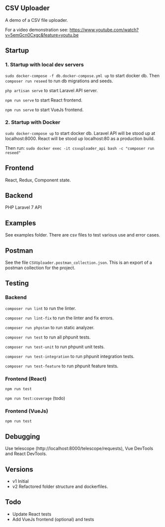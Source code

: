 ## CSV Uploader

A demo of a CSV file uploader.


For a video demonstration see:
https://www.youtube.com/watch?v=5emGcn0Cxgc&feature=youtu.be


## Startup

### 1. Startup with local dev servers

`sudo docker-compose -f db.docker-compose.yml up` to start docker db. Then `composer run reseed` to run db migrations and seeds.

`php artisan serve` to start Laravel API server.

`npm run serve` to start React frontend.

`npm run serve` to start VueJs frontend.

### 2. Startup with Docker

`sudo docker-compose up` to start docker db. Laravel API will be stood up at localhost:8000.
React will be stood up localhost:80 as a production build.

Then run:
`sudo docker exec -it csvuploader_api bash -c "composer run reseed"`


## Frontend

React, Redux, Component state.


## Backend

PHP Laravel 7 API


## Examples

See examples folder. There are csv files to test various use and error cases.


## Postman

See the file `CSVUploader.postman_collection.json`. This is an export of a postman collection
for the project.


## Testing 

### Backend

`composer run lint` to run the linter.

`composer run lint-fix` to run the linter and fix errors.

`composer run phpstan` to run static analyzer.

`composer run test` to run all phpunit tests.

`composer run test-unit` to run phpunit unit tests.

`composer run test-integration` to run phpunit integration tests.

`composer run test-feature` to run phpunit feature tests.


### Frontend (React)

`npm run test`

`npm run test:coverage` (todo)


### Frontend (VueJs)

`npm run test`


## Debugging

Use telescope (http://localhost:8000/telescope/requests), Vue DevTools and React DevTools.


## Versions

* v1 Initial
* v2 Refactored folder structure and dockerfiles.


## Todo
* Update React tests
* Add VueJs frontend (optional) and tests
